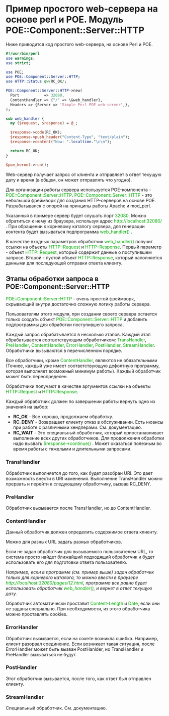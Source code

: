 ﻿# Пример простого web-сервера на основе perl и POE. Модуль POE::Component::Server::HTTP

Ниже приводится код простого web-сервера, на основе Perl и POE.

```perl
#!/usr/bin/perl
use warnings;
use strict;

use POE;
use POE::Component::Server::HTTP;
use HTTP::Status qw/RC_OK/;

POE::Component::Server::HTTP->new(
  Port           => 32080,
  ContentHandler => {"/" => \&web_handler},
  Headers => {Server => 'Simple Perl POE web-server',},
);

sub web_handler {
  my ($request, $response) = @_;

  $response->code(RC_OK);
  $response->push_header("Content-Type", "text/plain");
  $response->content("Now: ".localtime."\n\n");

  return RC_OK;
}

$poe_kernel->run();
```

Web-сервер получает запрос от клиента и отправляет в ответ текущую дату и время (в общем, он может отправлять что угодно).

Для организации работы сервера используется POE-компонента - <font color="#00aa00">POE::Component::Server::HTTP</font>. <font color="#00aa00">POE::Component::Server::HTTP</font> - это небольшой фреймворк для создания HTTP-серверов на основе POE. Разрабатывался с опорой на принципы работы Apache и mod_perl.

Указанный в примере сервер будет слушать порт <font color="#00aa00">32080</font>. Можно обратиться к нему из браузера, используя адрес <font color="#00aa00">http://localhost:32080/</font> . При обращении к корневому каталогу сервера, для генерации контента будет вызываться подпрограмма <font color="#00aa00">web_handler()</font> .

В качестве входных параметров обработчик <font color="#00aa00">web_handler()</font> получит ссылки на объекты <font color="#00aa00">HTTP::Request</font> и <font color="#00aa00">HTTP::Response</font>. Первый параметр - объект <font color="#00aa00">HTTP::Request</font>, который содержит данные о поступившем запросе. Второй - пустой объект <font color="#00aa00">HTTP::Response</font>, который наполняется данными для последующей отправки ответа клиенту.


## Этапы обработки запроса в POE::Component::Server::HTTP

<font color="#00aa00">POE::Component::Server::HTTP</font> - очень простой фреймворк, скрывающий внутри достаточно сложную логику работы сервера.

Пользователям этого модуля, при создании своего сервера остается только создать объект <font color="#00aa00">POE::Component::Server::HTTP</font> и добавить подпрограммы для обработки поступившего запроса.

Каждый запрос обрабатывается в несколько этапов. Каждый этап обрабатывается соответствующим обработчиком: <font color="#00aa00">TransHandler</font>, <font color="#00aa00">PreHandler</font>, <font color="#00aa00">ContentHandler</font>, <font color="#00aa00">ErrorHandler</font>, <font color="#00aa00">PostHandler</font>, <font color="#00aa00">StreamHandler</font>. Обработчики вызываются в перечисленном порядке.

Все обработчики, кроме <font color="#00aa00">ContentHandler</font>, являются не обязательными (Точнее, каждый уже имеет соответствующую дефолтную программу, которая выполняет возможный минимум работы). Каждый обработчик может быть переопределен.

Обработчики получают в качестве аргументов ссылки на объекты <font color="#00aa00">HTTP::Request</font> и <font color="#00aa00">HTTP::Response</font>.

Каждый обработчик должен по завершении работы вернуть одно из значений на выбор:
<ul>
<li><b>RC_OK</b> - Все хорошо, продолжаем обработку.</li>
<li><b>RC_DENY</b> - Возвращает клиенту отказ в обслуживании. Есть нюансы при работе с различными хендлерами. См. документацию.</li>
<li><b>RC_WAIT</b> - Это специальный обработчик, который приостанавливает выполнение всех других обработчиков. Для продолжения обработки надо вызвать <font color="#00aa00">$response-&gt;continue()</font> . Может оказаться полезным во время работы с тяжелыми и длительными запросами.</li>
</ul>

### TransHandler

Обработчик выполняется до того, как будет разобран URI. Это дает возможность внести в URI изменения. Выполнение TransHandler можно прервать и перейти к следующему обработчику, вызвав RC_DENY.

### PreHandler

Обработчик вызывается после TransHandler, но до ContentHandler.

### ContentHandler

Данный обработчик должен определить содержимое ответа клиенту.

Можно для разных URL задать разных обработчиков.

Если не задан обработчик для вызываемого пользователем URL, то система просто найдет ближайший подходящий обработчик и будет использовать его для подготовки ответа пользователю.

*Например, если в программе (см. пример выше) задан обработчик только для корневого каталога, то можно ввести в браузере <font color="#00aa00">http://localhost:32080/pages/12.html</font>, программа все равно будет использовать обработчик <font color="#00aa00">web_handler()</font>, и вернет в ответ текущую дату.*

Обработчик автоматически проставит <font color="#00aa00">Content-Length</font> и <font color="#00aa00">Date</font>, если они не заданы специально. При необходимости, из этого обработчика можно проставлять cookies.

### ErrorHandler

Обработчик вызывается, если на сокете возникла ошибка. Например, клиент разорвал соединение. Если возникает такая ситуация, после ErrorHandler может быть вызван PostHanlder, но TransHandler и PreHandler вызываться не будут.

### PostHandler

Этот обработчик вызывается, после того, как ответ был отправлен клиенту.

### StreamHandler

Специальный обработчик. См. документацию.

